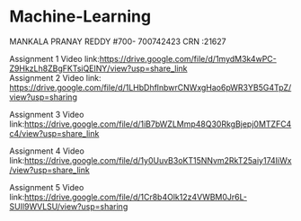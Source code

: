 # Machine-Learning
MANKALA PRANAY REDDY
#700- 700742423
CRN :21627

Assignment 1 Video link:https://drive.google.com/file/d/1mydM3k4wPC-Z9HkzLh8ZBgFKTsiQEINY/view?usp=share_link                            
Assignment 2 Video link: https://drive.google.com/file/d/1LHbDhflnbwrCNWxgHao6pWR3YB5G4TpZ/view?usp=sharing 

Assignment 3 Video link:https://drive.google.com/file/d/1iB7bWZLMmp48Q30RkgBjepj0MTZFC4c4/view?usp=share_link

Assignment 4 Video link:https://drive.google.com/file/d/1y0UuvB3oKT15NNvm2RkT25aiy174IiWx/view?usp=share_link

Assignment 5 Video link:https://drive.google.com/file/d/1Cr8b4Olk12z4VWBM0Jr6L-SUIl9WVLSU/view?usp=sharing

